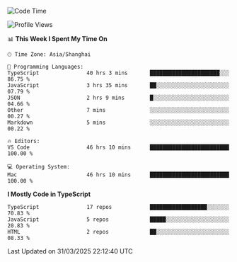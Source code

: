 <!--START_SECTION:waka-->
![Code Time](http://img.shields.io/badge/Code%20Time-7%2C513%20hrs%2021%20mins-blue)

![Profile Views](http://img.shields.io/badge/Profile%20Views-1-blue)

📊 **This Week I Spent My Time On** 

```text
🕑︎ Time Zone: Asia/Shanghai

💬 Programming Languages: 
TypeScript               40 hrs 3 mins       ██████████████████████░░░   86.75 % 
JavaScript               3 hrs 35 mins       ██░░░░░░░░░░░░░░░░░░░░░░░   07.79 % 
JSON                     2 hrs 9 mins        █░░░░░░░░░░░░░░░░░░░░░░░░   04.66 % 
Other                    7 mins              ░░░░░░░░░░░░░░░░░░░░░░░░░   00.27 % 
Markdown                 5 mins              ░░░░░░░░░░░░░░░░░░░░░░░░░   00.22 % 

🔥 Editors: 
VS Code                  46 hrs 10 mins      █████████████████████████   100.00 % 

💻 Operating System: 
Mac                      46 hrs 10 mins      █████████████████████████   100.00 % 
```

**I Mostly Code in TypeScript** 

```text
TypeScript               17 repos            ██████████████████░░░░░░░   70.83 % 
JavaScript               5 repos             █████░░░░░░░░░░░░░░░░░░░░   20.83 % 
HTML                     2 repos             ██░░░░░░░░░░░░░░░░░░░░░░░   08.33 % 
```




 Last Updated on 31/03/2025 22:12:40 UTC
<!--END_SECTION:waka-->
